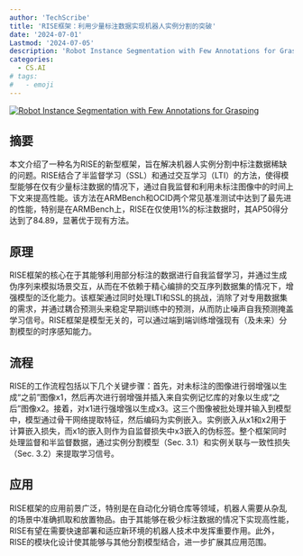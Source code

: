 ```yaml
---
author: 'TechScribe'
title: 'RISE框架：利用少量标注数据实现机器人实例分割的突破'
date: '2024-07-01'
Lastmod: '2024-07-05'
description: 'Robot Instance Segmentation with Few Annotations for Grasping'
categories:
  - CS.AI
# tags:
#   - emoji
---
```


[![Robot Instance Segmentation with Few Annotations for Grasping](https://arxiv-research-1301205113.cos.ap-guangzhou.myqcloud.com/images/2407.01302v1.pdf_0.jpg)](https://arxiv.org/abs/2407.01302v1)

## 摘要

本文介绍了一种名为RISE的新型框架，旨在解决机器人实例分割中标注数据稀缺的问题。RISE结合了半监督学习（SSL）和通过交互学习（LTI）的方法，使得模型能够在仅有少量标注数据的情况下，通过自我监督和利用未标注图像中的时间上下文来提高性能。该方法在ARMBench和OCID两个常见基准测试中达到了最先进的性能，特别是在ARMBench上，RISE在仅使用1%的标注数据时，其AP50得分达到了84.89，显著优于现有方法。<!--more-->

## 原理

RISE框架的核心在于其能够利用部分标注的数据进行自我监督学习，并通过生成伪序列来模拟场景交互，从而在不依赖于精心编排的交互序列数据集的情况下，增强模型的泛化能力。该框架通过同时处理LTI和SSL的挑战，消除了对专用数据集的需求，并通过耦合预测头来稳定早期训练中的预测，从而防止噪声自我预测掩盖学习信号。RISE框架是模型无关的，可以通过端到端训练增强现有（及未来）分割模型的时序感知能力。

## 流程

RISE的工作流程包括以下几个关键步骤：首先，对未标注的图像进行弱增强以生成“之前”图像x1，然后再次进行弱增强并插入来自实例记忆库的对象以生成“之后”图像x2。接着，对x1进行强增强以生成x3。这三个图像被批处理并输入到模型中，模型通过骨干网络提取特征，然后编码为实例嵌入。实例嵌入从x1和x2用于计算嵌入损失，而x1的嵌入则作为自监督损失中x3嵌入的伪标签。整个框架同时处理监督和半监督数据，通过实例分割模型（Sec. 3.1）和实例关联与一致性损失（Sec. 3.2）来提取学习信号。

## 应用

RISE框架的应用前景广泛，特别是在自动化分销仓库等领域，机器人需要从杂乱的场景中准确抓取和放置物品。由于其能够在极少标注数据的情况下实现高性能，RISE有望在需要快速部署和适应新环境的机器人技术中发挥重要作用。此外，RISE的模块化设计使其能够与其他分割模型结合，进一步扩展其应用范围。